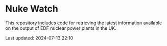 # Nuke Watch

This repository includes code for retrieving the latest information available on the output of EDF nuclear power plants in the UK.

Last updated: 2024-07-13 22:10